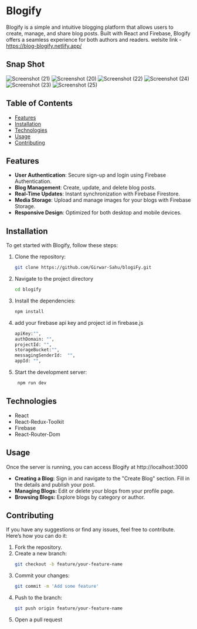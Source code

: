 # Blogify

Blogify is a simple and intuitive blogging platform that allows users to create, manage, and share blog posts. Built with React and Firebase, Blogify offers a seamless experience for both authors and readers.
welsite link - https://blog-blogify.netlify.app/
## Snap Shot
![Screenshot (21)](https://github.com/Girwar-Sahu/blogiFy/assets/109727463/2d0a8d9f-e1a5-4bc9-94ef-616255a395c5)
![Screenshot (20)](https://github.com/Girwar-Sahu/blogiFy/assets/109727463/89c202d4-2a41-4f4e-8856-492d84cf82aa)
![Screenshot (22)](https://github.com/Girwar-Sahu/blogiFy/assets/109727463/b79ae731-4de7-4aa1-b70c-1d8181785760)
![Screenshot (24)](https://github.com/Girwar-Sahu/blogiFy/assets/109727463/0e5cc6a3-1f0d-498c-b0f6-3ac0bd5b6e70)
![Screenshot (23)](https://github.com/Girwar-Sahu/blogiFy/assets/109727463/0872e189-102e-46f7-873e-03a6aaf9533c)
![Screenshot (25)](https://github.com/Girwar-Sahu/blogiFy/assets/109727463/279c7dcb-84dd-462e-a6cf-e633b0bb79c3)


## Table of Contents

- [Features](#features)
- [Installation](#installation)
- [Technologies](#technologies)
- [Usage](#usage)
- [Contributing](#contributing)

## Features

- **User Authentication**: Secure sign-up and login using Firebase Authentication.
- **Blog Management**: Create, update, and delete blog posts.
- **Real-Time Updates**: Instant synchronization with Firebase Firestore.
- **Media Storage**: Upload and manage images for your blogs with Firebase Storage.
- **Responsive Design**: Optimized for both desktop and mobile devices.

## Installation

To get started with Blogify, follow these steps:

1. Clone the repository:
   ```sh
   git clone https://github.com/Girwar-Sahu/blogiFy.git
   ```
2. Navigate to the project directory
   ```sh
   cd blogify
   ```
3. Install the dependencies:
   ```sh
   npm install
   ```
4. add your firebase api key and project id in firebase.js
   ```sh
   apiKey:"",
   authDomain: "",
   projectId: "",
   storageBucket:"",
   messagingSenderId:  "",
   appId: "",
   ```
5. Start the development server:
   ```sh
    npm run dev
   ```
## Technologies
 - React
 - React-Redux-Toolkit
 - Firebase
 - React-Router-Dom

## Usage
  Once the server is running, you can access Blogify at http://localhost:3000

  - **Creating a Blog:** Sign in and navigate to the "Create Blog" section. Fill in the details and publish your post.
  - **Managing Blogs:** Edit or delete your blogs from your profile page.
  - **Browsing Blogs:** Explore blogs by category or author.
## Contributing
  If you have any suggestions or find any issues, feel free to contribute. Here’s how you can do it:

  1. Fork the repository.
  2. Create a new branch:
      ```sh
      git checkout -b feature/your-feature-name
      ```
  3. Commit your changes:
      ```sh
      git commit -m 'Add some feature'
      ```
  4. Push to the branch:
      ```sh
      git push origin feature/your-feature-name
      ```
  5. Open a pull request


